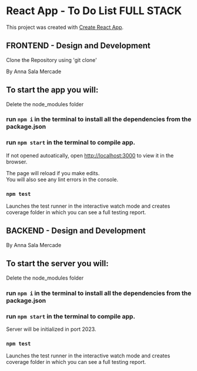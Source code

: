 # React App - To Do List FULL STACK

This project was created with [Create React App](https://github.com/facebook/create-react-app).

## FRONTEND - Design and Development
Clone the Repository using 'git clone'

By Anna Sala Mercade


## To start the app you will:
Delete the node_modules folder 
### run `npm i` in the terminal to install all the dependencies from the package.json
### run `npm start` in the terminal to compile app.

If not opened autoatically, open [http://localhost:3000](http://localhost:3000) to view it in the browser.

The page will reload if you make edits.\
You will also see any lint errors in the console.

### `npm test`

Launches the test runner in the interactive watch mode and creates coverage folder in which you can see a full testing report.

## BACKEND - Design and Development

By Anna Sala Mercade

## To start the server you will:
Delete the node_modules folder 

### run `npm i` in the terminal to install all the dependencies from the package.json
### run `npm start` in the terminal to compile app.

Server will be initialized in port 2023.

### `npm test`

Launches the test runner in the interactive watch mode and creates coverage folder in which you can see a full testing report.